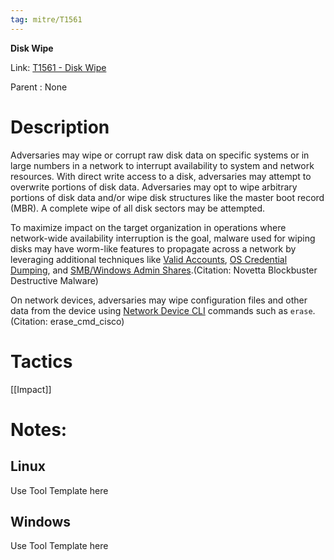 ```yaml
---
tag: mitre/T1561
---
```


**Disk Wipe**

Link: [T1561 - Disk Wipe](https://attack.mitre.org/techniques/T1561)

Parent : None


# Description

Adversaries may wipe or corrupt raw disk data on specific systems or in large numbers in a network to interrupt availability to system and network resources. With direct write access to a disk, adversaries may attempt to overwrite portions of disk data. Adversaries may opt to wipe arbitrary portions of disk data and/or wipe disk structures like the master boot record (MBR). A complete wipe of all disk sectors may be attempted.

To maximize impact on the target organization in operations where network-wide availability interruption is the goal, malware used for wiping disks may have worm-like features to propagate across a network by leveraging additional techniques like [Valid Accounts](https://attack.mitre.org/techniques/T1078), [OS Credential Dumping](https://attack.mitre.org/techniques/T1003), and [SMB/Windows Admin Shares](https://attack.mitre.org/techniques/T1021/002).(Citation: Novetta Blockbuster Destructive Malware)

On network devices, adversaries may wipe configuration files and other data from the device using [Network Device CLI](https://attack.mitre.org/techniques/T1059/008) commands such as `erase`.(Citation: erase_cmd_cisco)

# Tactics


[[Impact]]


# Notes:

## Linux

Use Tool Template here

## Windows

Use Tool Template here